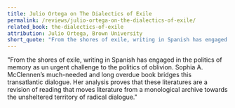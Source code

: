 ```yaml
---
title: Julio Ortega on The Dialectics of Exile
permalink: /reviews/julio-ortega-on-the-dialectics-of-exile/
related_book: the-dialectics-of-exile
attribution: Julio Ortega, Brown University
short_quote: "From the shores of exile, writing in Spanish has engaged in the politics of memory as un urgent challenge to the politics of oblivion. Sophia A. McClennen’s much-needed and long overdue book bridges this transatlantic dialogue."
---
```

"From the shores of exile, writing in Spanish has engaged in the politics of memory as un urgent challenge to the politics of oblivion. Sophia A. McClennen’s much-needed and long overdue book bridges this transatlantic dialogue. Her analysis proves that these literatures are a revision of reading that moves literature from a monological archive towards the unsheltered territory of radical dialogue."
